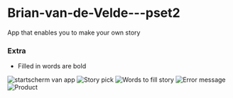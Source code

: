 # Brian-van-de-Velde---pset2
App that enables you to make your own story

### Extra
- Filled in words are bold

![startscherm van app](start.png)
![Story pick](story.png)
![Words to fill story](fillin.png)
![Error message](error.png)
![Product](product.png)
